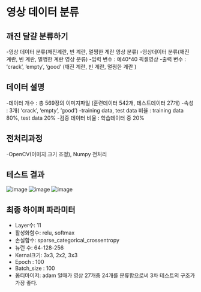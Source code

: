 # 영상 데이터 분류
## 깨진 달걀 분류하기
-영상 데이터 분류(깨진계란, 빈 계란, 멀쩡한 계란 영상 분류)
-영상데이터 분류(깨진 계란, 빈 계란, 멀쩡한 계란 영상 분류)
-입력 변수  :  예40*40 픽셀영상
-출력 변수 :  ‘crack’, ‘empty’, ‘good’ (깨진 계란, 빈 계란, 멀쩡한 계란 )
## 데이터 설명
-데이터 개수 : 총 569장의 이미지파일 (훈련데이터 542개, 테스트데이터 27개)
-속성 : 3개( ‘crack’, ‘empty’, ‘good’)
-training data, test data 비율 : training data 80%, test data 20%
-검증 데이터 비율 : 학습데이터 중 20%
## 전처리과정
-OpenCV(이미지 크기 조정), Numpy 전처리
## 테스트 결과
![image](https://github.com/user-attachments/assets/2d0def02-3bff-4994-8bac-f1bc31ef1dea)
![image](https://github.com/user-attachments/assets/cef38b33-3f35-4313-b6b4-e1f1a57edaa2)
![image](https://github.com/user-attachments/assets/a027bd65-c91a-4959-a563-8b680a716dfc)

## 최종 하이퍼 파라미터
- Layer수: 11
- 활성화함수: relu, softmax
- 손실함수: sparse_categorical_crossentropy
- 뉴런 수: 64-128-256
- Kernal크기: 3x3, 2x2, 3x3
- Epoch : 100
- Batch_size : 100
- 옵티마이저: adam
일때가 영상 27개중 24개를 분류함으로써 3차 테스트의 구조가 가장 좋다.




